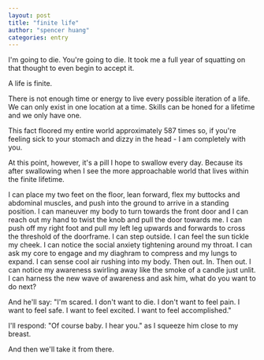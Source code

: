 ```yaml
---
layout: post
title: "finite life"
author: "spencer huang"
categories: entry
---
```


I'm going to die. You're going to die. It took me a full year of squatting on that thought to even begin to accept it. 

A life is finite. 

There is not enough time or energy to live every possible iteration of a life. We can only exist in one location at a time. Skills can be honed for a lifetime and we only have one. 

This fact floored my entire world approximately 587 times so, if you're feeling sick to your stomach and dizzy in the head - I am completely with you.

At this point, however, it's a pill I hope to swallow every day. Because its after swallowing when I see the more approachable world that lives within the finite lifetime. 

I can place my two feet on the floor, lean forward, flex my buttocks and abdominal muscles, and push into the ground to arrive in a standing position. I can maneuver my body to turn towards the front door and I can reach out my hand to twist the knob and pull the door towards me. I can push off my right foot and pull my left leg upwards and forwards to cross the threshold of the doorframe. I can step outside. I can feel the sun tickle my cheek. I can notice the social anxiety tightening around my throat. I can ask my core to engage and my diaghram to compress and my lungs to expand. I can sense cool air rushing into my body. Then out. In. Then out. I can notice my awareness swirling away like the smoke of a candle just unlit. I can harness the new wave of awareness and ask him, what do you want to do next? 

And he'll say: "I'm scared. I don't want to die. I don't want to feel pain. I want to feel safe. I want to feel excited. I want to feel accomplished." 

I'll respond: "Of course baby. I hear you." as I squeeze him close to my breast. 

And then we'll take it from there. 
